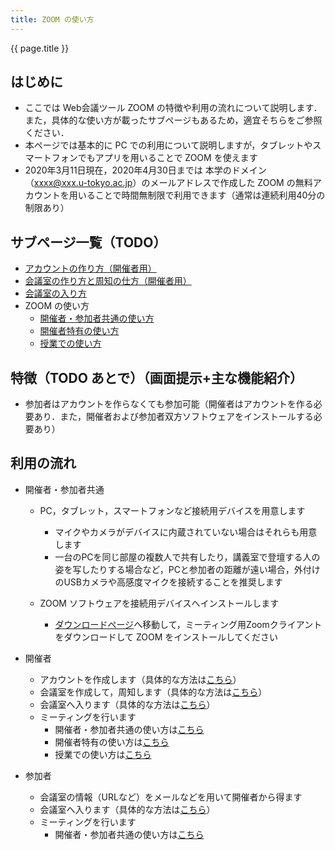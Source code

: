 ```yaml
---
title: ZOOM の使い方
---
```


{{ page.title }}

## はじめに

* ここでは Web会議ツール ZOOM の特徴や利用の流れについて説明します．また，具体的な使い方が載ったサブページもあるため，適宜そちらをご参照ください．
* 本ページでは基本的に PC での利用について説明しますが，タブレットやスマートフォンでもアプリを用いることで ZOOM を使えます
* 2020年3月11日現在，2020年4月30日までは 本学のドメイン（xxxx@xxx.u-tokyo.ac.jp）のメールアドレスで作成した ZOOM の無料アカウントを用いることで時間無制限で利用できます（通常は連続利用40分の制限あり）


## サブページ一覧（TODO）
* <a href="" target="_blank">アカウントの作り方（開催者用）<a/>  
* <a href="" target="_blank">会議室の作り方と周知の仕方（開催者用）<a/>  
* <a href="" target="_blank">会議室の入り方<a/>  
* ZOOM の使い方
  * <a href="" target="_blank">開催者・参加者共通の使い方<a/>  
  * <a href="" target="_blank">開催者特有の使い方<a/>  
  * <a href="" target="_blank">授業での使い方<a/>  


## 特徴（TODO あとで）（画面提示+主な機能紹介）
* 参加者はアカウントを作らなくても参加可能（開催者はアカウントを作る必要あり．また，開催者および参加者双方ソフトウェアをインストールする必要あり）


## 利用の流れ

* 開催者・参加者共通  
  
  * PC，タブレット，スマートフォンなど接続用デバイスを用意します
    * マイクやカメラがデバイスに内蔵されていない場合はそれらも用意します
    * 一台のPCを同じ部屋の複数人で共有したり，講義室で登壇する人の姿を写したりする場合など，PCと参加者の距離が遠い場合，外付けのUSBカメラや高感度マイクを接続することを推奨します  
	  
  * ZOOM ソフトウェアを接続用デバイスへインストールします
    * <a href="https://zoom.us/download" target="_blank">ダウンロードページ</a>へ移動して，ミーティング用Zoomクライアントをダウンロードして ZOOM をインストールしてください

* 開催者
  * アカウントを作成します（具体的な方法は<a href="create_account" target="_blank">こちら</a>）
  * 会議室を作成して，周知します（具体的な方法は<a href="create_room" target="_blank">こちら</a>）
  * 会議室へ入ります（具体的な方法は<a href="join" target="_blank">こちら</a>）
  * ミーティングを行います
    * 開催者・参加者共通の使い方は<a href="how_to_use" target="_blank">こちら</a>
	* 開催者特有の使い方は<a href="how_to_use_host" target="_blank">こちら</a>
	* 授業での使い方は<a href="how_to_use_classroom" target="_blank">こちら</a>

* 参加者
  * 会議室の情報（URLなど）をメールなどを用いて開催者から得ます
  * 会議室へ入ります（具体的な方法は<a href="join" target="_blank">こちら</a>）
  * ミーティングを行います
    * 開催者・参加者共通の使い方は<a href="how_to_use" target="_blank">こちら</a>
